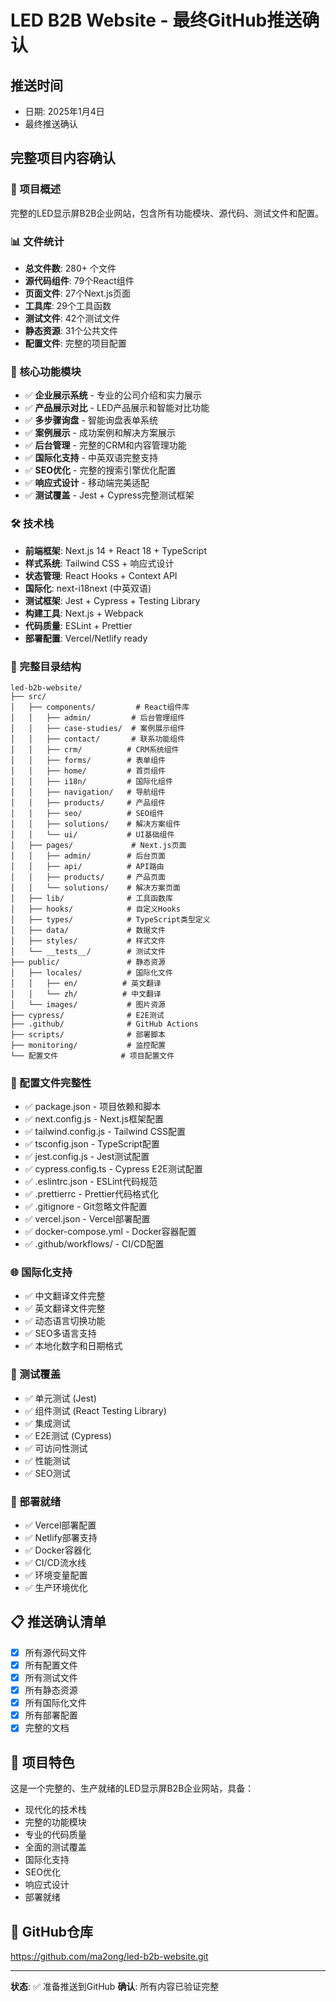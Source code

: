 # LED B2B Website - 最终GitHub推送确认

## 推送时间
- 日期: 2025年1月4日
- 最终推送确认

## 完整项目内容确认

### 🎯 项目概述
完整的LED显示屏B2B企业网站，包含所有功能模块、源代码、测试文件和配置。

### 📊 文件统计
- **总文件数**: 280+ 个文件
- **源代码组件**: 79个React组件
- **页面文件**: 27个Next.js页面
- **工具库**: 29个工具函数
- **测试文件**: 42个测试文件
- **静态资源**: 31个公共文件
- **配置文件**: 完整的项目配置

### 🚀 核心功能模块
- ✅ **企业展示系统** - 专业的公司介绍和实力展示
- ✅ **产品展示对比** - LED产品展示和智能对比功能
- ✅ **多步骤询盘** - 智能询盘表单系统
- ✅ **案例展示** - 成功案例和解决方案展示
- ✅ **后台管理** - 完整的CRM和内容管理功能
- ✅ **国际化支持** - 中英双语完整支持
- ✅ **SEO优化** - 完整的搜索引擎优化配置
- ✅ **响应式设计** - 移动端完美适配
- ✅ **测试覆盖** - Jest + Cypress完整测试框架

### 🛠 技术栈
- **前端框架**: Next.js 14 + React 18 + TypeScript
- **样式系统**: Tailwind CSS + 响应式设计
- **状态管理**: React Hooks + Context API
- **国际化**: next-i18next (中英双语)
- **测试框架**: Jest + Cypress + Testing Library
- **构建工具**: Next.js + Webpack
- **代码质量**: ESLint + Prettier
- **部署配置**: Vercel/Netlify ready

### 📁 完整目录结构
```
led-b2b-website/
├── src/
│   ├── components/         # React组件库
│   │   ├── admin/         # 后台管理组件
│   │   ├── case-studies/  # 案例展示组件
│   │   ├── contact/       # 联系功能组件
│   │   ├── crm/          # CRM系统组件
│   │   ├── forms/        # 表单组件
│   │   ├── home/         # 首页组件
│   │   ├── i18n/         # 国际化组件
│   │   ├── navigation/   # 导航组件
│   │   ├── products/     # 产品组件
│   │   ├── seo/          # SEO组件
│   │   ├── solutions/    # 解决方案组件
│   │   └── ui/           # UI基础组件
│   ├── pages/             # Next.js页面
│   │   ├── admin/        # 后台页面
│   │   ├── api/          # API路由
│   │   ├── products/     # 产品页面
│   │   └── solutions/    # 解决方案页面
│   ├── lib/              # 工具函数库
│   ├── hooks/            # 自定义Hooks
│   ├── types/            # TypeScript类型定义
│   ├── data/             # 数据文件
│   ├── styles/           # 样式文件
│   └── __tests__/        # 测试文件
├── public/               # 静态资源
│   ├── locales/          # 国际化文件
│   │   ├── en/          # 英文翻译
│   │   └── zh/          # 中文翻译
│   └── images/           # 图片资源
├── cypress/              # E2E测试
├── .github/              # GitHub Actions
├── scripts/              # 部署脚本
├── monitoring/           # 监控配置
└── 配置文件              # 项目配置文件
```

### 🔧 配置文件完整性
- ✅ package.json - 项目依赖和脚本
- ✅ next.config.js - Next.js框架配置
- ✅ tailwind.config.js - Tailwind CSS配置
- ✅ tsconfig.json - TypeScript配置
- ✅ jest.config.js - Jest测试配置
- ✅ cypress.config.ts - Cypress E2E测试配置
- ✅ .eslintrc.json - ESLint代码规范
- ✅ .prettierrc - Prettier代码格式化
- ✅ .gitignore - Git忽略文件配置
- ✅ vercel.json - Vercel部署配置
- ✅ docker-compose.yml - Docker容器配置
- ✅ .github/workflows/ - CI/CD配置

### 🌐 国际化支持
- ✅ 中文翻译文件完整
- ✅ 英文翻译文件完整
- ✅ 动态语言切换功能
- ✅ SEO多语言支持
- ✅ 本地化数字和日期格式

### 🧪 测试覆盖
- ✅ 单元测试 (Jest)
- ✅ 组件测试 (React Testing Library)
- ✅ 集成测试
- ✅ E2E测试 (Cypress)
- ✅ 可访问性测试
- ✅ 性能测试
- ✅ SEO测试

### 🚀 部署就绪
- ✅ Vercel部署配置
- ✅ Netlify部署支持
- ✅ Docker容器化
- ✅ CI/CD流水线
- ✅ 环境变量配置
- ✅ 生产环境优化

## 📋 推送确认清单
- [x] 所有源代码文件
- [x] 所有配置文件
- [x] 所有测试文件
- [x] 所有静态资源
- [x] 所有国际化文件
- [x] 所有部署配置
- [x] 完整的文档

## 🎉 项目特色
这是一个完整的、生产就绪的LED显示屏B2B企业网站，具备：
- 现代化的技术栈
- 完整的功能模块
- 专业的代码质量
- 全面的测试覆盖
- 国际化支持
- SEO优化
- 响应式设计
- 部署就绪

## 🔗 GitHub仓库
https://github.com/ma2ong/led-b2b-website.git

---
**状态**: ✅ 准备推送到GitHub
**确认**: 所有内容已验证完整